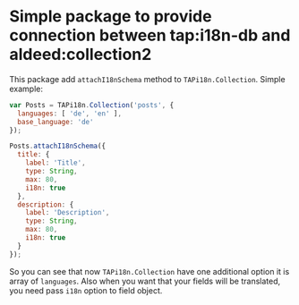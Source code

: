 Simple package to provide connection between tap:i18n-db and aldeed:collection2
===

This package add `attachI18nSchema` method to `TAPi18n.Collection`. Simple example:

```javascript
var Posts = TAPi18n.Collection('posts', {
  languages: [ 'de', 'en' ],
  base_language: 'de'
});

Posts.attachI18nSchema({
  title: {
    label: 'Title',
    type: String,
    max: 80,
    i18n: true
  },
  description: {
    label: 'Description',
    type: String,
    max: 80,
    i18n: true
  }
});
```
So you can see that now `TAPi18n.Collection` have one additional option it is array of `languages`. Also when you want that your fields will be translated, you need pass `i18n` option to field object.
